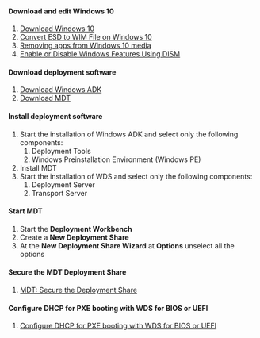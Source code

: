 #### Download and edit Windows 10
1. [Download Windows 10](https://www.microsoft.com/en-us/software-download/windows10)
1. [Convert ESD to WIM File on Windows 10](https://docs.google.com/document/d/1EK7zYbx1wvVdE1Enkn4Oh4IYnT917MCO8xFysvKe5ZE)
1. [Removing apps from Windows 10 media](https://community.spiceworks.com/how_to/123554-removing-apps-from-windows-10-media)
1. [Enable or Disable Windows Features Using DISM](https://docs.microsoft.com/en-us/windows-hardware/manufacture/desktop/enable-or-disable-windows-features-using-dism)

#### Download deployment software
1. [Download Windows ADK](https://docs.microsoft.com/en-us/windows-hardware/get-started/adk-install)
1. [Download MDT](https://blogs.technet.microsoft.com/msdeployment)

#### Install deployment software
1. Start the installation of Windows ADK and select only the following components:<br />
    1. Deployment Tools
    1. Windows Preinstallation Environment (Windows PE)
1. Install MDT<br />
1. Start the installation of WDS and select only the following components:<br />
    1. Deployment Server
    1. Transport Server
      
#### Start MDT 
1. Start the **Deployment Workbench**
1. Create a **New Deployment Share**
1. At the **New Deployment Share Wizard** at **Options** unselect all the options

#### Secure the MDT Deployment Share
1. [MDT: Secure the Deployment Share](http://www.ingmarverheij.com/mdt-secure-deployment-share/)

#### Configure DHCP for PXE booting with WDS for BIOS or UEFI<br />
1. [Configure DHCP for PXE booting with WDS for BIOS or UEFI](https://gal.vin/2017/05/05/pxe-booting-for-uefi-bios/)
